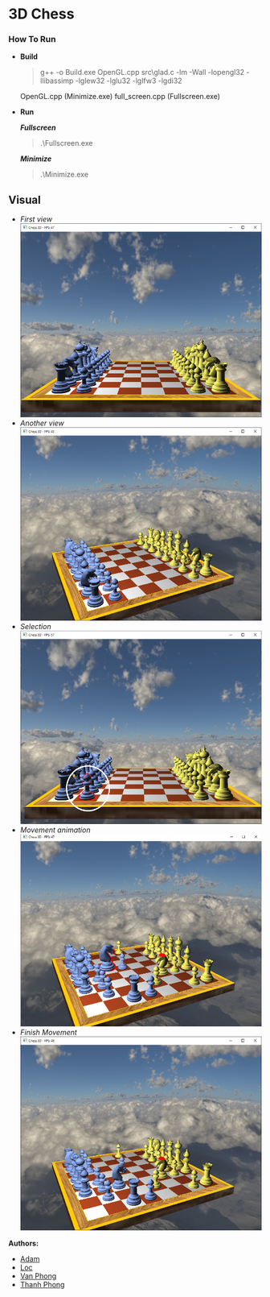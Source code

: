 # 3D Chess

### How To Run
- **Build**
    > g++ -o Build.exe OpenGL.cpp src\glad.c -lm -Wall -lopengl32 -llibassimp -lglew32 -lglu32 -lglfw3 -lgdi32

    OpenGL.cpp (Minimize.exe)   full_screen.cpp (Fullscreen.exe)
<!-- > g++ -o OpenGL.exe OpenGL.cpp src\glad.c -lm -Wall -lopengl32 -llibassimp -lglew32 -lglu32 -lglfw3 -lgdi32 ; .\OpenGL.exe -->
- **Run**

    ***Fullscreen***
    > .\Fullscreen.exe
    
    ***Minimize***
    > .\Minimize.exe

## Visual
- *First view*
!["Fisrt View"](/image/1.PNG)
- *Another view*
!["Another View"](/image/2.PNG)
- *Selection*
!["Selection"](/image/2.1.PNG)
- *Movement animation*
!["Movement animation"](/image/3.0.png)
- *Finish Movement*
!["Finish"](/image/3.PNG)


**Authors:** 
- [Adam](https://github.com/duonggiakhanhb)
- [Loc](https://github.com/kun09-tker)
- [Van Phong](https://github.com/Phong940253)
- [Thanh Phong](https://github.com/DarkDip)

